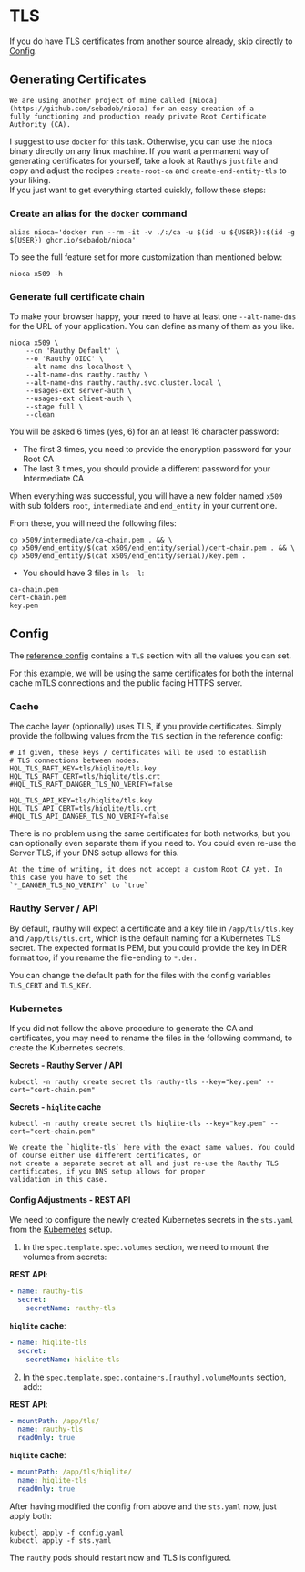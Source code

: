 # TLS

If you do have TLS certificates from another source already, skip directly to [Config](#config).

## Generating Certificates

```admonish hint
We are using another project of mine called [Nioca](https://github.com/sebadob/nioca) for an easy creation of a
fully functioning and production ready private Root Certificate Authority (CA).
```

I suggest to use `docker` for this task. Otherwise, you can use the `nioca` binary directly on any linux machine.
If you want a permanent way of generating certificates for yourself, take a look at Rauthys `justfile` and copy
and adjust the recipes `create-root-ca` and `create-end-entity-tls` to your liking.  
If you just want to get everything started quickly, follow these steps:

### Create an alias for the `docker` command

```
alias nioca='docker run --rm -it -v ./:/ca -u $(id -u ${USER}):$(id -g ${USER}) ghcr.io/sebadob/nioca'
```

To see the full feature set for more customization than mentioned below:

```
nioca x509 -h
```

### Generate full certificate chain

To make your browser happy, your need to have at least one `--alt-name-dns` for the URL of your application.
You can define as many of them as you like.

```
nioca x509 \
    --cn 'Rauthy Default' \
    --o 'Rauthy OIDC' \
    --alt-name-dns localhost \
    --alt-name-dns rauthy.rauthy \
    --alt-name-dns rauthy.rauthy.svc.cluster.local \
    --usages-ext server-auth \
    --usages-ext client-auth \
    --stage full \
    --clean
```

You will be asked 6 times (yes, 6) for an at least 16 character password:

- The first 3 times, you need to provide the encryption password for your Root CA
- The last 3 times, you should provide a different password for your Intermediate CA

When everything was successful, you will have a new folder named `x509` with sub folders `root`, `intermediate`
and `end_entity` in your current one.

From these, you will need the following files:

```
cp x509/intermediate/ca-chain.pem . && \
cp x509/end_entity/$(cat x509/end_entity/serial)/cert-chain.pem . && \
cp x509/end_entity/$(cat x509/end_entity/serial)/key.pem .
```

- You should have 3 files in `ls -l`:

```
ca-chain.pem
cert-chain.pem
key.pem
```

## Config

The [reference config](../config/config.html) contains a `TLS` section with all the values you can set.

For this example, we will be using the same certificates for both the internal cache mTLS connections and the
public facing HTTPS server.

### Cache

The cache layer (optionally) uses TLS, if you provide certificates. Simply provide the following values from the `TLS`
section in the reference config:

```
# If given, these keys / certificates will be used to establish
# TLS connections between nodes.
HQL_TLS_RAFT_KEY=tls/hiqlite/tls.key
HQL_TLS_RAFT_CERT=tls/hiqlite/tls.crt
#HQL_TLS_RAFT_DANGER_TLS_NO_VERIFY=false

HQL_TLS_API_KEY=tls/hiqlite/tls.key
HQL_TLS_API_CERT=tls/hiqlite/tls.crt
#HQL_TLS_API_DANGER_TLS_NO_VERIFY=false
```

There is no problem using the same certificates for both networks, but you can optionally even separate them if you need
to. You could even re-use the Server TLS, if your DNS setup allows for this.

```admonish note
At the time of writing, it does not accept a custom Root CA yet. In this case you have to set the 
`*_DANGER_TLS_NO_VERIFY` to `true`
```

### Rauthy Server / API

By default, rauthy will expect a certificate and a key file in `/app/tls/tls.key` and `/app/tls/tls.crt`, which is the
default naming for a Kubernetes TLS secret. The expected format is PEM, but you could provide the key in DER format too,
if you rename the file-ending to `*.der`.

You can change the default path for the files with the config variables `TLS_CERT` and `TLS_KEY`.

### Kubernetes

If you did not follow the above procedure to generate the CA and certificates, you may need to rename the files in the
following command, to create the Kubernetes secrets.

**Secrets - Rauthy Server / API**

```
kubectl -n rauthy create secret tls rauthy-tls --key="key.pem" --cert="cert-chain.pem"
``` 

**Secrets - `hiqlite` cache**

```
kubectl -n rauthy create secret tls hiqlite-tls --key="key.pem" --cert="cert-chain.pem"
``` 

```admonish notice
We create the `hiqlite-tls` here with the exact same values. You could of course either use different certificates, or
not create a separate secret at all and just re-use the Rauthy TLS certificates, if you DNS setup allows for proper 
validation in this case.
```

#### Config Adjustments - REST API

We need to configure the newly created Kubernetes secrets in the `sts.yaml` from the
[Kubernetes](../getting_started/k8s.md#create-and-apply-the-stateful-set) setup.

1. In the `spec.template.spec.volumes` section, we need to mount the volumes from secrets:

**REST API**:

```yaml
- name: rauthy-tls
  secret:
    secretName: rauthy-tls
```

**`hiqlite` cache**:

```yaml
- name: hiqlite-tls
  secret:
    secretName: hiqlite-tls
```

2. In the `spec.template.spec.containers.[rauthy].volumeMounts` section, add::

**REST API**:

```yaml
- mountPath: /app/tls/
  name: rauthy-tls
  readOnly: true
```

**`hiqlite` cache**:

```yaml
- mountPath: /app/tls/hiqlite/
  name: hiqlite-tls
  readOnly: true
```

After having modified the config from above and the `sts.yaml` now, just apply both:

```
kubectl apply -f config.yaml
kubectl apply -f sts.yaml
```

The `rauthy` pods should restart now and TLS is configured.
